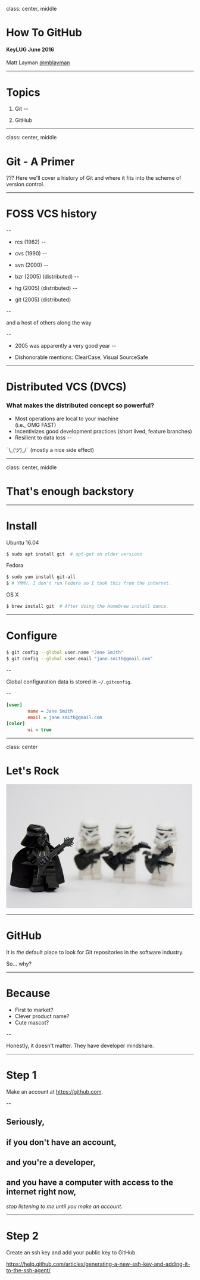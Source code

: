 class: center, middle

# How To GitHub

#### KeyLUG June 2016

Matt Layman [@mblayman](https://twitter.com/mblayman)

---

# Topics

1. Git
--

2. GitHub

---

class: center, middle

# Git - A Primer

???
Here we'll cover a history of Git
and where it fits into the scheme of version control.

---

# FOSS VCS history

--
* rcs (1982)
--

* cvs (1990)
--

* svn (2000)
--

* bzr (2005) (distributed)
--

* hg (2005) (distributed)
--

* git (2005) (distributed)

--

and a host of others along the way

--

* 2005 was apparently a very good year
--

* Dishonorable mentions: ClearCase, Visual SourceSafe

---

# Distributed VCS (DVCS)

### What makes the distributed concept so powerful?

* Most operations are local to your machine<br>
  (i.e., OMG FAST)
* Incentivizes good development practices
  (short lived, feature branches)
* Resilient to data loss
--

¯\\\_(ツ)\_/¯ (mostly a nice side effect)

---

class: center, middle

# That's enough backstory

---

# Install

Ubuntu 16.04

```bash
$ sudo apt install git  # apt-get on older versions
```

Fedora

```bash
$ sudo yum install git-all
$ # YMMV, I don't run Fedora so I took this from the internet.
```

OS X

```bash
$ brew install git  # After doing the Homebrew install dance.
```

---

# Configure

```bash
$ git config --global user.name "Jane Smith"
$ git config --global user.email "jane.smith@gmail.com"
```

--

Global configuration data is stored in `~/.gitconfig`.

--

```ini
[user]
        name = Jane Smith
        email = jane.smith@gmail.com
[color]
        ui = true
```

---

class: center

# Let's Rock

![Vader Rockin' Out](rock.jpg)

---

# GitHub

It is *the* default place to look for Git repositories
in the software industry.

So... why?

---

# Because

* First to market?
* Clever product name?
* Cute mascot?

--

Honestly, it doesn't matter. They have developer mindshare.

---

# Step 1

Make an account at https://github.com.

--

**Seriously**, 
--
if you don't have an account, 
--
and you're a developer, 
--
and you have a computer
with access to the internet right now, 
--
*stop listening to me until you make an account*.

---

# Step 2

Create an ssh key and add your public key to GitHub.

https://help.github.com/articles/generating-a-new-ssh-key-and-adding-it-to-the-ssh-agent/
